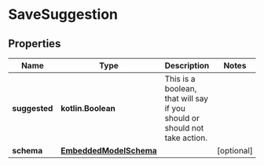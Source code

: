 
# SaveSuggestion

## Properties
Name | Type | Description | Notes
------------ | ------------- | ------------- | -------------
**suggested** | **kotlin.Boolean** | This is a boolean, that will say if you should or should not take action. | 
**schema** | [**EmbeddedModelSchema**](EmbeddedModelSchema) |  |  [optional]



